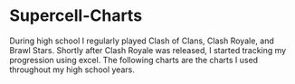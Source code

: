 # Supercell-Charts
During high school I regularly played Clash of Clans, Clash Royale, and Brawl Stars. Shortly after Clash Royale was released, I started tracking my progression using excel. The following charts are the charts I used throughout my high school years. 
